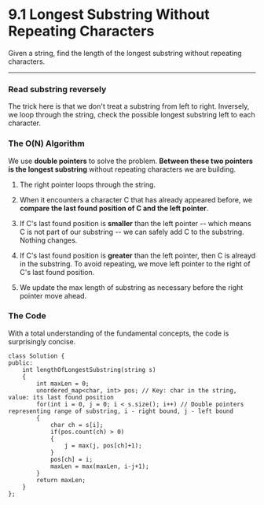 # 9.1 Longest Substring Without Repeating Characters



Given a string, find the length of the longest substring without repeating characters.


---
### Read substring reversely

The trick here is that we don't treat a substring from left to right. Inversely, we loop through the string, check the possible longest substring left to each character. 



### The O(N) Algorithm  


We use **double pointers** to solve the problem. **Between these two pointers is the longest substring** without repeating characters we are building.

1. The right pointer loops through the string. 

2. When it encounters a character C that has already appeared before, we **compare the last found position of C and the left pointer**. 

3. If C's last found position is **smaller** than the left pointer -- which means C is not part of our substring -- we can safely add C to the substring. Nothing changes. 

4. If C's last found position is **greater** than the left pointer, then C is alreayd in the substring. To avoid repeating, we move left pointer to the right of C's last found position. 

5. We update the max length of substring as necessary before the right pointer move ahead.


### The Code

With a total understanding of the fundamental concepts, the code is surprisingly concise.


```
class Solution {
public:
    int lengthOfLongestSubstring(string s) 
    {
        int maxLen = 0;
        unordered_map<char, int> pos; // Key: char in the string, value: its last found position
        for(int i = 0, j = 0; i < s.size(); i++) // Double pointers representing range of substring, i - right bound, j - left bound
        {
            char ch = s[i]; 
            if(pos.count(ch) > 0)
            {
                j = max(j, pos[ch]+1);
            }
            pos[ch] = i;
            maxLen = max(maxLen, i-j+1);
        }
        return maxLen;
    }
};
```


